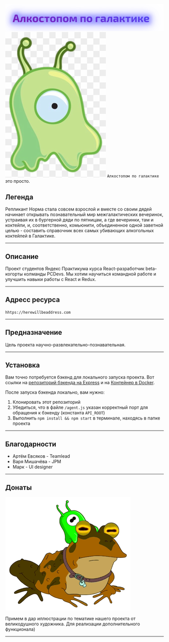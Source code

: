 ![pcdev logo](/src/images/header/logo.svg)
![brain slug](/src/images/brain-slug.png) `Алкостопом по галактике` это просто.

## Легенда
Репликант Норма стала совсем взрослой и вместе со своим дядей начинает открывать познавательный мир межгалактических вечеринок, устраивая их в бургерной дяди по пятницам, а где вечеринки, там и коктейли, и, соответственно, комьюнити, объединенное одной заветной целью - составить справочник всех самых убивающих алкогольных коктейлей в Галактике.

---

## Описание

Проект студентов Яндекс Практикума курса React-разработчик beta-когорты колманды PCDevs.
Мы хотим научиться командной работе и улучшить навыки работы с React и Redux.

---

## Адресс ресурса

`hhtps://herewillbeaddress.com`

---

## Предназначение

Цель проекта научно-развлекательно-познавательная.

---

## Установка

Вам точно потребуется бэкенд для локального запуска проекта. Вот ссылки на [репозиторий бэкенда на Express](https://github.com/gothinkster/node-express-realworld-example-app) и на [Контейнер в Docker](https://github.com/Yandex-Practicum/react-project-kitchen-backend).

После запуска бэкенда локально, вам нужно:

1. Клонировать этот репозиторий
2. Убедиться, что в файле `/agent.js` указан корректный порт для обращения к бэкенду (константа `API_ROOT`)
3. Выполнить `npm install && npm start` в терминале, находясь в папке проекта

---

## Благодарности

- Артём Евсяков - Teamlead
- Варя Мишачёва - JPM
- Марк - UI designer

---

## Донаты

![GIF demo](/src/images/brain-slug.gif)

Примем в дар иллюстрации по тематике нашего проекта от великодушного художника. Для реализации дополнительного функционала)

---
